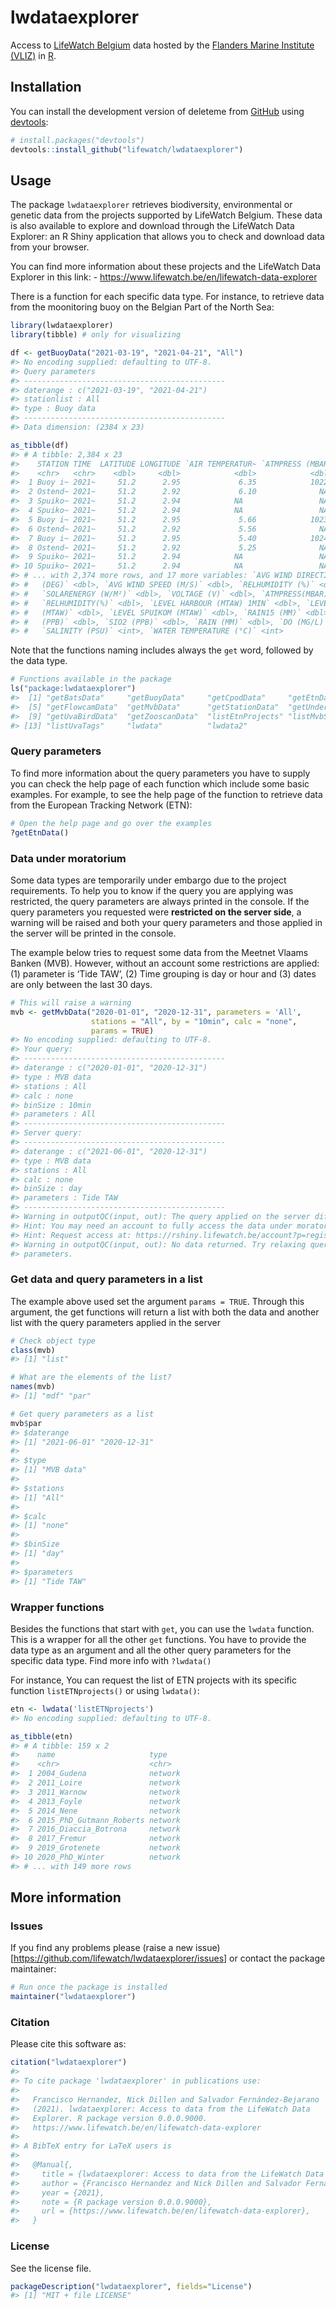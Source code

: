 
<!-- README.md is generated from README.Rmd. Please edit that file -->

# lwdataexplorer

<!-- badges: start -->

<!-- badges: end -->

Access to [LifeWatch Belgium](lifewatch.be/) data hosted by the
[Flanders Marine Institute (VLIZ)](https://www.vliz.be/) in
[R](https://www.r-project.org/).

## Installation

You can install the development version of deleteme from
[GitHub](https://github.com/lifewatch/lwdataexplorer) using
[devtools](https://github.com/r-lib/devtools):

``` r
# install.packages("devtools")
devtools::install_github("lifewatch/lwdataexplorer")
```

## Usage

The package `lwdataexplorer` retrieves biodiversity, environmental or
genetic data from the projects supported by LifeWatch Belgium. These
data is also available to explore and download through the LifeWatch
Data Explorer: an R Shiny application that allows you to check and
download data from your browser.

You can find more information about these projects and the LifeWatch
Data Explorer in this link: -
<https://www.lifewatch.be/en/lifewatch-data-explorer>

There is a function for each specific data type. For instance, to
retrieve data from the moonitoring buoy on the Belgian Part of the North
Sea:

``` r
library(lwdataexplorer)
library(tibble) # only for visualizing

df <- getBuoyData("2021-03-19", "2021-04-21", "All")
#> No encoding supplied: defaulting to UTF-8.
#> Query parameters
#> ---------------------------------------------
#> daterange : c("2021-03-19", "2021-04-21")
#> stationlist : All
#> type : Buoy data
#> ---------------------------------------------
#> Data dimension: (2384 x 23)

as_tibble(df)
#> # A tibble: 2,384 x 23
#>    STATION TIME  LATITUDE LONGITUDE `AIR TEMPERATUR~ `ATMPRESS (MBAR~
#>    <chr>   <chr>    <dbl>     <dbl>            <dbl>            <dbl>
#>  1 Buoy i~ 2021~     51.2      2.95             6.35            1022.
#>  2 Ostend~ 2021~     51.2      2.92             6.10              NA 
#>  3 Spuiko~ 2021~     51.2      2.94            NA                 NA 
#>  4 Spuiko~ 2021~     51.2      2.94            NA                 NA 
#>  5 Buoy i~ 2021~     51.2      2.95             5.66            1023.
#>  6 Ostend~ 2021~     51.2      2.92             5.56              NA 
#>  7 Buoy i~ 2021~     51.2      2.95             5.40            1024.
#>  8 Ostend~ 2021~     51.2      2.92             5.25              NA 
#>  9 Spuiko~ 2021~     51.2      2.94            NA                 NA 
#> 10 Spuiko~ 2021~     51.2      2.94            NA                 NA 
#> # ... with 2,374 more rows, and 17 more variables: `AVG WIND DIRECTION
#> #   (DEG)` <dbl>, `AVG WIND SPEED (M/S)` <dbl>, `RELHUMIDITY (%)` <dbl>,
#> #   `SOLARENERGY (W/M²)` <dbl>, `VOLTAGE (V)` <dbl>, `ATMPRESS(MBAR)` <dbl>,
#> #   `RELHUMIDITY(%)` <dbl>, `LEVEL HARBOUR (MTAW) 1MIN` <dbl>, `LEVEL HARBOUR
#> #   (MTAW)` <dbl>, `LEVEL SPUIKOM (MTAW)` <dbl>, `RAIN15 (MM)` <dbl>, `NO3
#> #   (PPB)` <dbl>, `SIO2 (PPB)` <dbl>, `RAIN (MM)` <dbl>, `DO (MG/L)` <int>,
#> #   `SALINITY (PSU)` <int>, `WATER TEMPERATURE (°C)` <int>
```

Note that the functions naming includes always the `get` word, followed
by the data type.

``` r
# Functions available in the package
ls("package:lwdataexplorer")
#>  [1] "getBatsData"     "getBuoyData"     "getCpodData"     "getEtnData"     
#>  [5] "getFlowcamData"  "getMvbData"      "getStationData"  "getUnderwayData"
#>  [9] "getUvaBirdData"  "getZooscanData"  "listEtnProjects" "listMvbStations"
#> [13] "listUvaTags"     "lwdata"          "lwdata2"
```

### Query parameters

To find more information about the query parameters you have to supply
you can check the help page of each function which include some basic
examples. For example, to see the help page of the function to retrieve
data from the European Tracking Network (ETN):

``` r
# Open the help page and go over the examples
?getEtnData()
```

### Data under moratorium

Some data types are temporarily under embargo due to the project
requirements. To help you to know if the query you are applying was
restricted, the query parameters are always printed in the console. If
the query parameters you requested were **restricted on the server
side**, a warning will be raised and both your query parameters and
those applied in the server will be printed in the console.

The example below tries to request some data from the Meetnet Vlaams
Banken (MVB). However, without an account some restrictions are applied:
(1) parameter is ‘Tide TAW’, (2) Time grouping is day or hour and (3)
dates are only between the last 30 days.

``` r
# This will raise a warning
mvb <- getMvbData("2020-01-01", "2020-12-31", parameters = 'All', 
                  stations = "All", by = "10min", calc = "none", 
                  params = TRUE)
#> No encoding supplied: defaulting to UTF-8.
#> Your query:
#> ---------------------------------------------
#> daterange : c("2020-01-01", "2020-12-31")
#> type : MVB data
#> stations : All
#> calc : none
#> binSize : 10min
#> parameters : All
#> ---------------------------------------------
#> Server query:
#> ---------------------------------------------
#> daterange : c("2021-06-01", "2020-12-31")
#> type : MVB data
#> stations : All
#> calc : none
#> binSize : day
#> parameters : Tide TAW
#> ---------------------------------------------
#> Warning in outputQC(input, out): The query applied on the server differ from the parameters you used. 
#> Hint: You may need an account to fully access the data under moratorium. 
#> Hint: Request access at: https://rshiny.lifewatch.be/account?p=register
#> Warning in outputQC(input, out): No data returned. Try relaxing query
#> parameters.
```

### Get data and query parameters in a list

The example above used set the argument `params = TRUE`. Through this
argument, the get functions will return a list with both the data and
another list with the query parameters applied in the server

``` r
# Check object type
class(mvb)
#> [1] "list"

# What are the elements of the list?
names(mvb)
#> [1] "mdf" "par"

# Get query parameters as a list
mvb$par
#> $daterange
#> [1] "2021-06-01" "2020-12-31"
#> 
#> $type
#> [1] "MVB data"
#> 
#> $stations
#> [1] "All"
#> 
#> $calc
#> [1] "none"
#> 
#> $binSize
#> [1] "day"
#> 
#> $parameters
#> [1] "Tide TAW"
```

### Wrapper functions

Besides the functions that start with `get`, you can use the `lwdata`
function. This is a wrapper for all the other `get` functions. You have
to provide the data type as an argument and all the other query
parameters for the specific data type. Find more info with `?lwdata()`

For instance, You can request the list of ETN projects with its specific
function `listETNprojects()` or using `lwdata()`:

``` r
etn <- lwdata('listETNprojects')
#> No encoding supplied: defaulting to UTF-8.

as_tibble(etn)
#> # A tibble: 159 x 2
#>    name                     type   
#>    <chr>                    <chr>  
#>  1 2004_Gudena              network
#>  2 2011_Loire               network
#>  3 2011_Warnow              network
#>  4 2013_Foyle               network
#>  5 2014_Nene                network
#>  6 2015_PhD_Gutmann_Roberts network
#>  7 2016_Diaccia_Botrona     network
#>  8 2017_Fremur              network
#>  9 2019_Grotenete           network
#> 10 2020_PhD_Winter          network
#> # ... with 149 more rows
```

## More information

### Issues

If you find any problems please (raise a new
issue)\[<https://github.com/lifewatch/lwdataexplorer/issues>\] or
contact the package maintainer:

``` r
# Run once the package is installed
maintainer("lwdataexplorer")
```

### Citation

Please cite this software as:

``` r
citation("lwdataexplorer")
#> 
#> To cite package 'lwdataexplorer' in publications use:
#> 
#>   Francisco Hernandez, Nick Dillen and Salvador Fernández-Bejarano
#>   (2021). lwdataexplorer: Access to data from the LifeWatch Data
#>   Explorer. R package version 0.0.0.9000.
#>   https://www.lifewatch.be/en/lifewatch-data-explorer
#> 
#> A BibTeX entry for LaTeX users is
#> 
#>   @Manual{,
#>     title = {lwdataexplorer: Access to data from the LifeWatch Data Explorer},
#>     author = {Francisco Hernandez and Nick Dillen and Salvador Fernández-Bejarano},
#>     year = {2021},
#>     note = {R package version 0.0.0.9000},
#>     url = {https://www.lifewatch.be/en/lifewatch-data-explorer},
#>   }
```

### License

See the license file.

``` r
packageDescription("lwdataexplorer", fields="License")
#> [1] "MIT + file LICENSE"
```
